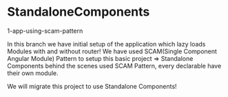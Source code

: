 # StandaloneComponents

1-app-using-scam-pattern

In this branch we have initial setup of the application which lazy loads Modules with and without router! We have used SCAM(Single Component Angular Module) Pattern to setup this basic project => Standalone Components behind the scenes used SCAM Pattern, every declarable have their own module.

We will migrate this project to use Standalone Components!
